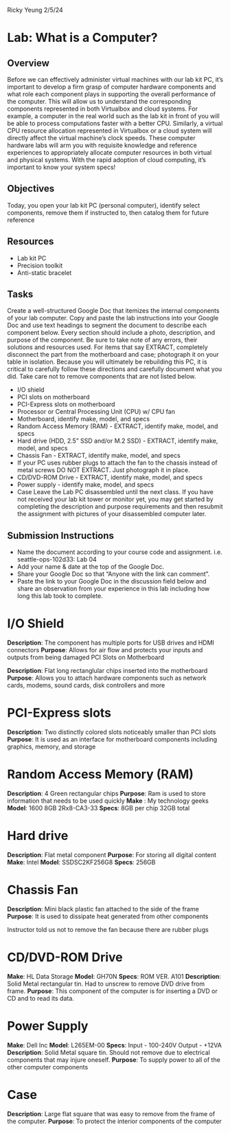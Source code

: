 Ricky Yeung
2/5/24

# Lab: What is a Computer?
## Overview
Before we can effectively administer virtual machines with our lab kit PC, it’s important to develop a firm grasp of computer hardware components and what role each component plays in supporting the overall performance of the computer. This will allow us to understand the corresponding components represented in both Virtualbox and cloud systems. For example, a computer in the real world such as the lab kit in front of you will be able to process computations faster with a better CPU. Similarly, a virtual CPU resource allocation represented in Virtualbox or a cloud system will directly affect the virtual machine’s clock speeds.
These computer hardware labs will arm you with requisite knowledge and reference experiences to appropriately allocate computer resources in both virtual and physical systems. With the rapid adoption of cloud computing, it’s important to know your system specs!
## Objectives
Today, you open your lab kit PC (personal computer), identify select components, remove them if instructed to, then catalog them for future reference
## Resources
- Lab kit PC
- Precision toolkit
- Anti-static bracelet
## Tasks
Create a well-structured Google Doc that itemizes the internal components of your lab computer. Copy and paste the lab instructions into your Google Doc and use text headings to segment the document to describe each component below. Every section should include a photo, description, and purpose of the component. Be sure to take note of any errors, their solutions and resources used. For items that say EXTRACT, completely disconnect the part from the motherboard and case; photograph it on your table in isolation.
Because you will ultimately be rebuilding this PC, it is critical to carefully follow these directions and carefully document what you did. Take care not to remove components that are not listed below.
- I/O shield
- PCI slots on motherboard
- PCI-Express slots on motherboard
- Processor or Central Processing Unit (CPU) w/ CPU fan
- Motherboard, identify make, model, and specs
- Random Access Memory (RAM) - EXTRACT, identify make, model, and specs
- Hard drive (HDD, 2.5” SSD and/or M.2 SSD) - EXTRACT, identify make, model, and specs
- Chassis Fan - EXTRACT, identify make, model, and specs
- If your PC uses rubber plugs to attach the fan to the chassis instead of metal screws DO NOT EXTRACT. Just photograph it in place.
- CD/DVD-ROM Drive - EXTRACT, identify make, model, and specs
- Power supply - identify make, model, and specs
- Case
Leave the Lab PC disassembled until the next class.
If you have not received your lab kit tower or monitor yet, you may get started by completing the description and purpose requirements and then resubmit the assignment with pictures of your disassembled computer later.
## Submission Instructions
- Name the document according to your course code and assignment.
i.e. seattle-ops-102d33: Lab 04
- Add your name & date at the top of the Google Doc.
- Share your Google Doc so that “Anyone with the link can comment”.
- Paste the link to your Google Doc in the discussion field below and share an observation from your experience in this lab including how long this lab took to complete.

# I/O Shield
**Description**: The component has multiple ports for USB drives and HDMI connectors
**Purpose**: Allows for air flow and protects your inputs and outputs from being damaged
PCI Slots on Motherboard


**Description**: Flat long rectanglular chips inserted into the motherboard
**Purpose**: Allows you to attach hardware components such as network cards, modems, sound cards, disk controllers and more

# PCI-Express slots



**Description**: Two distinctly colored slots noticeably smaller than PCI slots
**Purpose**:  It is used as an interface for motherboard components including graphics, memory, and storage
# Random Access Memory (RAM)

**Description**: 4 Green rectangular chips
**Purpose**: Ram is used to store information that needs to be used quickly
**Make** : My technology geeks
**Model**: 1600 8GB 2Rx8-CA3-33
**Specs**: 8GB per chip 32GB total
# Hard drive

**Description**: Flat metal component
**Purpose**: For storing all digital content
**Make**: Intel   **Model**: SSDSC2KF256G8  **Specs**: 256GB
# Chassis Fan

**Description**: Mini black plastic fan attached to the side of the frame
**Purpose**: It is used to dissipate heat generated from other components 

Instructor told us not to remove the fan because there are rubber plugs





# CD/DVD-ROM Drive



**Make**: HL Data Storage
**Model**: GH70N
**Specs**: ROM VER. A101
**Description**: Solid Metal rectangular tin. Had to unscrew to remove DVD drive from frame.
**Purpose**: This component of the computer is for inserting a DVD or CD and to read its data.


# Power Supply

**Make**: Dell Inc
**Model**: L265EM-00
**Specs**: Input - 100-240V Output - +12VA
**Description**: Solid Metal square tin. Should not remove due to electrical components that may injure oneself.
**Purpose**: To supply power to all of the other computer components



# Case
**Description**: Large flat square that was easy to remove from the frame of the computer.
**Purpose**: To protect the interior components of the computer

